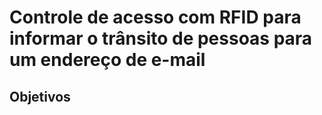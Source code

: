 # Controle de acesso com RFID para informar o trânsito de pessoas para um endereço de e-mail

## Objetivos
